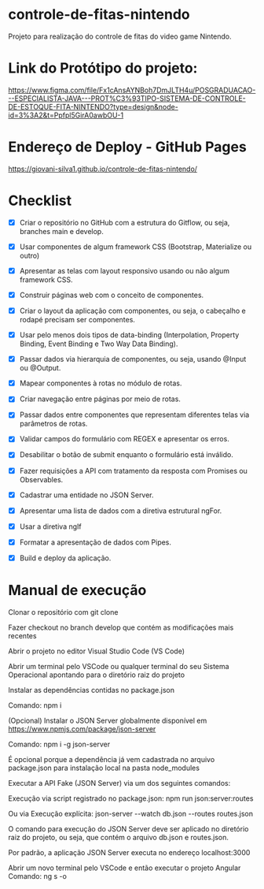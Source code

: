 # controle-de-fitas-nintendo
Projeto para realização do controle de fitas do video game Nintendo.


# Link do Protótipo do projeto:
https://www.figma.com/file/Fx1cAnsAYNBoh7DmJLTH4u/POSGRADUACAO---ESPECIALISTA-JAVA---PROT%C3%93TIPO-SISTEMA-DE-CONTROLE-DE-ESTOQUE-FITA-NINTENDO?type=design&node-id=3%3A2&t=Ppfpl5GirA0awbOU-1


# Endereço de Deploy - GitHub Pages
https://giovani-silva1.github.io/controle-de-fitas-nintendo/


# Checklist
 - [x] Criar o repositório no GitHub com a estrutura do Gitflow, ou seja, branches main e develop.  

 - [x] Usar componentes de algum framework CSS (Bootstrap, Materialize ou outro)  

 - [x] Apresentar as telas com layout responsivo usando ou não algum framework CSS.  

 - [x] Construir páginas web com o conceito de componentes.  

 - [x] Criar o layout da aplicação com componentes, ou seja, o cabeçalho e rodapé precisam ser componentes.  

 - [x] Usar pelo menos dois tipos de data-binding (Interpolation, Property Binding, Event Binding e Two Way Data Binding).  

 - [x] Passar dados via hierarquia de componentes, ou seja, usando @Input ou @Output.  

 - [x] Mapear componentes à rotas no módulo de rotas.  

 - [x] Criar navegação entre páginas por meio de rotas.  

 - [x] Passar dados entre componentes que representam diferentes telas via parâmetros de rotas.  

 - [x] Validar campos do formulário com REGEX e apresentar os erros.  

 - [x] Desabilitar o botão de submit enquanto o formulário está inválido.  

 - [x] Fazer requisições a API com tratamento da resposta com Promises ou Observables.  

 - [x] Cadastrar uma entidade no JSON Server.  

 - [x] Apresentar uma lista de dados com a diretiva estrutural ngFor.  

 - [x] Usar a diretiva ngIf  

 - [x] Formatar a apresentação de dados com Pipes.  

 - [x] Build e deploy da aplicação.  


# Manual de execução
Clonar o repositório com git clone  

Fazer checkout no branch develop que contém as modificações mais recentes  

Abrir o projeto no editor Visual Studio Code (VS Code)  

Abrir um terminal pelo VSCode ou qualquer terminal do seu Sistema Operacional apontando para o diretório raiz do projeto  

Instalar as dependências contidas no package.json  

Comando: npm i  

(Opcional) Instalar o JSON Server globalmente disponível em https://www.npmjs.com/package/json-server  

Comando: npm i -g json-server  

É opcional porque a dependência já vem cadastrada no arquivo package.json para instalação local na pasta node_modules  

Executar a API Fake (JSON Server) via um dos seguintes comandos:  

Execução via script registrado no package.json: npm run json:server:routes  

Ou via Execução explícita: json-server --watch db.json --routes routes.json  

O comando para execução do JSON Server deve ser aplicado no diretório raiz do projeto, ou seja, que contém o arquivo db.json e routes.json.  

Por padrão, a aplicação JSON Server executa no endereço localhost:3000  

Abrir um novo terminal pelo VSCode e então executar o projeto Angular
Comando: ng s -o